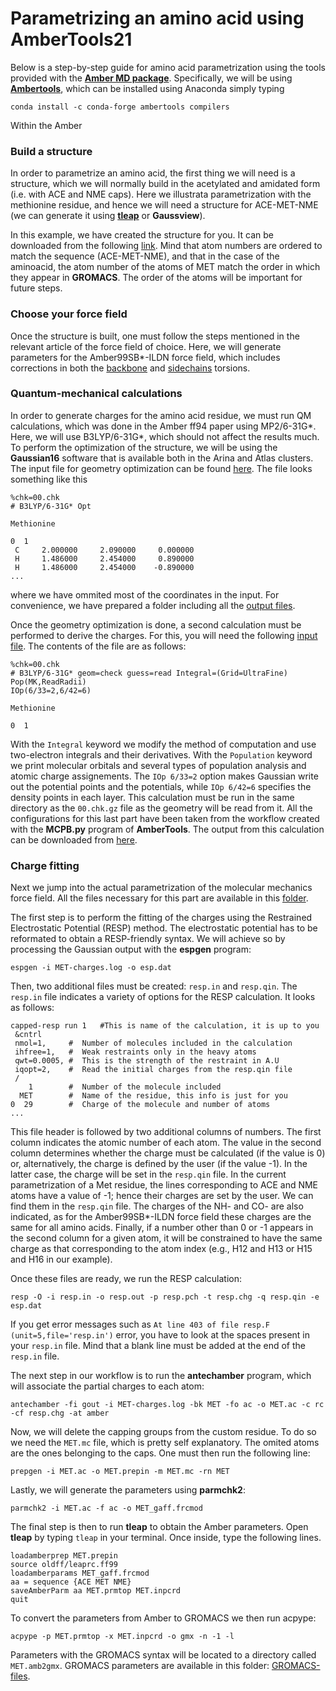 # Parametrizing an amino acid using AmberTools21
Below is a step-by-step guide for amino acid parametrization
using the tools provided with the 
[**Amber MD package**](https://ambermd.org/). Specifically, we
will be using [**Ambertools**](https://ambermd.org/AmberTools.php),
which can be installed using Anaconda simply typing
```
conda install -c conda-forge ambertools compilers
```
Within the Amber 

### Build a structure
In order to parametrize an amino acid, the first thing we will 
need is a structure, which we will normally build in the 
acetylated and amidated form (i.e. with ACE and NME caps). 
Here we illustrata parametrization with the methionine residue,
and hence we will need a structure for ACE-MET-NME (we can generate
it using [**tleap**](Amber/peptide.md) or **Gaussview**). 

In this example, we have created the structure for you. It can be 
downloaded from the following [link](https://drive.google.com/file/d/14VTesUlBdBR3O2gln5xxqVhOX5dlqAq7/view?usp=sharing).
Mind that atom numbers are ordered to match the sequence (ACE-MET-NME), and
that in the case of the aminoacid, the atom number of the atoms of MET
match the order in which they appear in **GROMACS**. The order of the atoms
will be important for future steps.


### Choose your force field 
Once the structure is built, one must follow the steps mentioned in the
relevant article of the force field of choice. Here, we will generate 
parameters for the 
Amber99SB\*-ILDN force field, which includes corrections in both 
the [backbone](https://doi.org/10.1021/jp901540t) and 
[sidechains](https://doi.org/10.1002/prot.22711) torsions. 


### Quantum-mechanical calculations
In order to generate charges for the amino acid residue, we
must run QM calculations, which was done in the Amber ff94 paper
using MP2/6-31G\*. Here, we will use B3LYP/6-31G\*, which should
not affect the results much.
To perform the optimization of the structure, we will be using the 
**Gaussian16** software that is available both in the Arina and Atlas
clusters. The input file for geometry optimization can be found
 [here](https://drive.google.com/file/d/1uwgWsbBYX_GkuoYXiIxZOoyUzQeSApi5/view?usp=sharing).
The file looks something like this
```
%chk=00.chk
# B3LYP/6-31G* Opt

Methionine

0  1
 C     2.000000     2.090000     0.000000
 H     1.486000     2.454000     0.890000
 H     1.486000     2.454000    -0.890000
...
```
where we have ommited most of the coordinates in the input. 
For convenience, we have prepared a folder including all the 
[output files](https://drive.google.com/drive/folders/1KP_juucM5HoVWYu1N6cnb1D87KyUdrr3?usp=sharing).

Once the geometry optimization is done, a second calculation must be performed
 to derive the charges. For this, you will need the following [input 
file](https://drive.google.com/file/d/1OtG-hHixxj28nn3dZAFq_VbB3i3yNOQJ/view?usp=sharing).
The contents of the file are as follows:
```
%chk=00.chk
# B3LYP/6-31G* geom=check guess=read Integral=(Grid=UltraFine) Pop(MK,ReadRadii)
IOp(6/33=2,6/42=6)

Methionine

0  1
```
With the `Integral` keyword we modify the method of computation 
and use two-electron integrals and their derivatives. 
With the `Population` keyword we print molecular orbitals 
and several types of population analysis and atomic charge 
assignements.
The `IOp 6/33=2` option makes Gaussian write out the potential 
points and the potentials, while `IOp 6/42=6` specifies the density
 points in each layer. 
This calculation must be run in the same directory as the `00.chk.gz`
file as the geometry will be read from it.
All the configurations for this last part have been taken from the workflow
 created with the **MCPB.py** program of **AmberTools**. 
The output from this 
calculation can be downloaded from [here](https://drive.google.com/drive/folders/1fBlb3yddsKRmj5ysZJMOxwwqVAsf7Kdv?usp=sharing).

### Charge fitting 
Next we jump into the actual parametrization of the molecular mechanics
force field. All the files necessary for this part are available in this
[folder](
https://drive.google.com/drive/folders/1CScwN_MEvd2U18LFbZkF3OLA9JXDM8AF?usp=sharing).

The first step is to perform the fitting of the charges using 
the Restrained Electrostatic Potential (RESP) method. The electrostatic 
potential has to be reformated to obtain a RESP-friendly syntax. We will
achieve so by processing the Gaussian output with the **espgen**
program:
```
espgen -i MET-charges.log -o esp.dat
```

Then, two additional files must be created: `resp.in` and `resp.qin`.
The `resp.in` file indicates a variety of options for the RESP calculation.
It looks as follows:
```
capped-resp run 1	#This is name of the calculation, it is up to you
 &cntrl
 nmol=1,     #  Number of molecules included in the calculation
 ihfree=1,   #  Weak restraints only in the heavy atoms
 qwt=0.0005, #  This is the strength of the restraint in A.U
 iqopt=2,    #  Read the initial charges from the resp.qin file
 /
    1        #  Number of the molecule included
  MET        #  Name of the residue, this info is just for you
0  29        #  Charge of the molecule and number of atoms
...
```
This file header is followed by two additional columns of numbers. 
The first column indicates the atomic number of each atom. The value 
in the second column determines whether the charge must be calculated
 (if the value is 0) or, alternatively, the charge is defined by the user
 (if the value -1). 
In the latter case, the charge will be set in the `resp.qin` file.
In the current parametrization of a Met residue, the lines corresponding
 to ACE and NME atoms have a value of -1; hence their charges are set 
by the user. We can find them in the `resp.qin` file. 
The charges of the NH- and CO- are also indicated, as for the
Amber99SB\*-ILDN force field these charges are the same for all amino acids.
Finally, if a number other than 0 or -1 appears in the second column for
a given atom, it will be constrained to have the same charge as that
corresponding to the atom index (e.g., H12 and H13 or H15 and H16
in our example).

Once these files are ready, we run the RESP calculation:
```
resp -O -i resp.in -o resp.out -p resp.pch -t resp.chg -q resp.qin -e esp.dat
```
If you get error messages such as 
`At line 403 of file resp.F (unit=5,file='resp.in')`
error, you have to look at the spaces present in your `resp.in` file. Mind
that a blank line must be added at the end of the `resp.in` file.

The next step in our workflow is to run the **antechamber**  program, 
which will associate the partial charges to each atom:
```
antechamber -fi gout -i MET-charges.log -bk MET -fo ac -o MET.ac -c rc -cf resp.chg -at amber
```

Now, we will delete the capping groups from the custom residue.
To do so we need the `MET.mc` file, which is pretty self explanatory. The omited atoms are the ones belonging to the caps. 
One must then run the following line:
```
prepgen -i MET.ac -o MET.prepin -m MET.mc -rn MET
```

Lastly, we will generate the parameters using **parmchk2**:
```
parmchk2 -i MET.ac -f ac -o MET_gaff.frcmod
```

The final step is then to run **tleap** to obtain the Amber
 parameters. Open **tleap** by typing `tleap` in your terminal.
Once inside, type the following lines.

```
loadamberprep MET.prepin
source oldff/leaprc.ff99
loadamberparams MET_gaff.frcmod
aa = sequence {ACE MET NME}
saveAmberParm aa MET.prmtop MET.inpcrd
quit
```

To convert the parameters from Amber to GROMACS we then run acpype:

```
acpype -p MET.prmtop -x MET.inpcrd -o gmx -n -1 -l
```

Parameters with the GROMACS syntax will be located to a directory
called `MET.amb2gmx`. GROMACS parameters are available in this folder:
[GROMACS-files](https://drive.google.com/drive/folders/1c6v6RRbjuviPSuCLcg-vlnU8uC0RR6Ya?usp=sharing).
